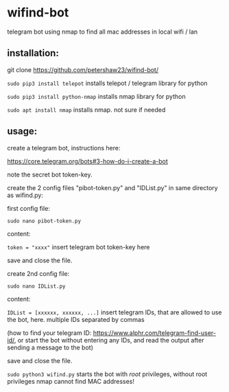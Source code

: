 # wifind-bot
telegram bot using nmap to find all mac addresses in local wifi / lan

## installation:

git clone https://github.com/petershaw23/wifind-bot/

`sudo pip3 install telepot` installs telepot / telegram library for python

`sudo pip3 install python-nmap` installs nmap library for python

`sudo apt install nmap` installs nmap. not sure if needed

## usage:

create a telegram bot, instructions here:

https://core.telegram.org/bots#3-how-do-i-create-a-bot

note the secret bot token-key.

create the 2 config files "pibot-token.py" and "IDList.py" in same directory as wifind.py:

first config file:

`sudo nano pibot-token.py`


content:

`token = "xxxx"` insert telegram bot token-key here

save and close the file.

create 2nd config file:

`sudo nano IDList.py`

content:

`IDList = [xxxxxx, xxxxxx, ...]` insert telegram IDs, that are allowed to use the bot, here. multiple IDs separated by commas

(how to find your telegram ID: https://www.alphr.com/telegram-find-user-id/, or start the bot without entering any IDs, and read the output after sending a message to the bot)

save and close the file.



`sudo python3 wifind.py` starts the bot with _root_ privileges, without root privileges nmap cannot find MAC addresses!
